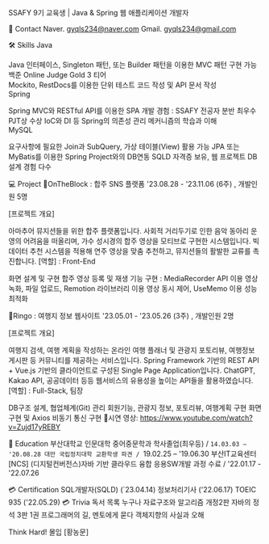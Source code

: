 SSAFY 9기 교육생 | Java & Spring 웹 애플리케이션 개발자

 

📧 Contact
Naver. gyqls234@naver.com
Gmail. gyqls234@gmail.com

 

🛠️ Skills
 Java  

Java 인터페이스, Singleton 패턴, 또는 Builder 패턴을 이용한 MVC 패턴 구현 가능  
백준 Online Judge Gold 3 티어  
Mockito, RestDocs를 이용한 단위 테스트 코드 작성 및 API 문서 작성  
 Spring

Spring MVC와 RESTful API를 이용한 SPA 개발 경험 : SSAFY 전공자 분반 최우수 PJT상 수상
IoC와 DI 등 Spring의 의존성 관리 메커니즘의 학습과 이해  
 MySQL

요구사항에 필요한 Join과 SubQuery, 가상 테이블(View) 활용 가능
JPA 또는 MyBatis를 이용한 Spring Project와의 DB연동
SQLD 자격증 보유, 웹 프로젝트 DB설계 경험 다수  
 
 

💻 Project
🎼OnTheBlock : 합주 SNS 플랫폼
'23.08.28 - '23.11.06 (6주) , 개발인원 5명

[프로젝트 개요]

아마추어 뮤지션들을 위한 합주 플랫폼입니다.
사회적 거리두기로 인한 음악 동아리 운영의 어려움을 떠올리며, 가수 성시경의 합주 영상을 모티브로 구현한 시스템입니다.
빅데이터 추천 시스템을 적용해 연주 영상을 맞춤 추천하고, 뮤지션들의 활발한 교류를 촉진합니다.
[역할] : Front-End

화면 설계 및 구현
합주 영상 등록 및 재생 기능 구현 : MediaRecorder API 이용 영상 녹화, 파일 업로드, Remotion 라이브러리 이용 영상 동시 제어, UseMemo 이용 성능 최적화
 

🍏Ringo : 여행지 정보 웹사이트
'23.05.01 - '23.05.26 (3주) , 개발인원 2명

[프로젝트 개요]

여행지 검색, 여행 계획을 작성하는 온라인 여행 플래너 및 관광지 포토리뷰, 여행정보 게시판 등 커뮤니티를 제공하는 서비스입니다.
Spring Framework 기반의 REST API + Vue.js 기반의 클라이언트로 구성된 Single Page Application입니다.
ChatGPT, Kakao API, 공공데이터 등등 웹서비스의 유용성을 높이는 API들을 활용하였습니다.
[역할] : Full-Stack, 팀장

DB구조 설계, 협업체계(Git) 관리
회원기능, 관광지 정보, 포토리뷰, 여행계획 구현
화면구현 및 Axios 비동기 통신 구현
🎥시연 영상:
https://www.youtube.com/watch?v=Zujd17yREBY

 

 

📙 Education
부산대학교 인문대학 중어중문학과 학사졸업(최우등) / `14.03.03 – '20.08.28
대만 국립정치대학 교환학생 파견 / `19.02.25 – '19.06.30
부산IT교육센터 [NCS] (디지털컨버전스)자바 기반 클라우드 융합 응용SW개발 과정 수료 / '22.01.17 - '22.07.26
 

💳 Certification
SQL개발자(SQLD) (`23.04.14)
정보처리기사 ('22.06.17)
TOEIC 935 ('22.05.29)
💳 Trivia
독서 목록
누구나 자료구조와 알고리즘 개정2판
자바의 정석 3판 1권
프로그래머의 길, 멘토에게 묻다
객체지향의 사실과 오해
 

Think Hard! 몰입 [황농문]
